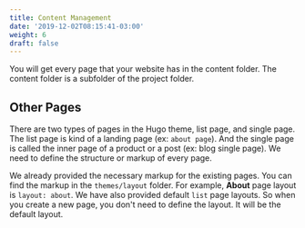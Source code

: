 ```yaml
---
title: Content Management
date: '2019-12-02T08:15:41-03:00'
weight: 6
draft: false
---
```


You will get every page that your website has in the content folder. The content folder is a subfolder of the project folder.

## Other Pages

There are two types of pages in the Hugo theme, list page, and single page. The list page is kind of a landing page (ex: `about page`). And the single page is called the inner page of a product or a post (ex: blog single page). We need to define the structure or markup of every page.

We already provided the necessary markup for the existing pages. You can find the markup in the `themes/layout` folder. For example, **About** page layout is `layout: about`. We have also provided default `list`  page layouts. So when you create a new page, you don't need to define the layout. It will be the default layout.
